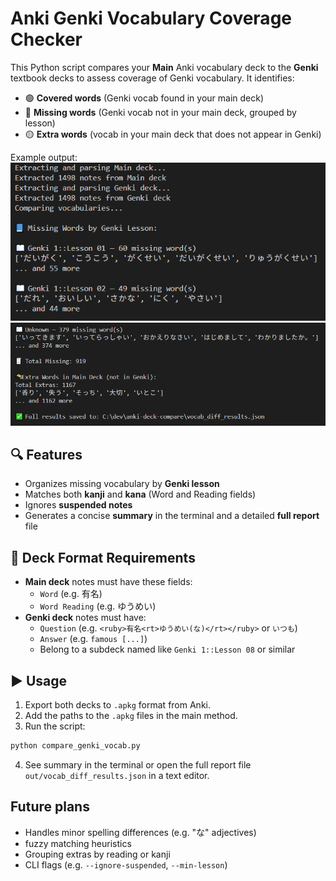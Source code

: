 # Anki Genki Vocabulary Coverage Checker

This Python script compares your **Main** Anki vocabulary deck to the **Genki** textbook decks to assess coverage of Genki vocabulary. It identifies:

- 🟢 **Covered words** (Genki vocab found in your main deck)
- 🔴 **Missing words** (Genki vocab not in your main deck, grouped by lesson)
- 🟡 **Extra words** (vocab in your main deck that does not appear in Genki)

Example output:
![Console output](./docs/example_output_01.PNG)
![Console output](./docs/example_output_02.PNG)

## 🔍 Features

- Organizes missing vocabulary by **Genki lesson**
- Matches both **kanji** and **kana** (Word and Reading fields)
- Ignores **suspended notes**
- Generates a concise **summary** in the terminal and a detailed **full report** file

## 📂 Deck Format Requirements

- **Main deck** notes must have these fields:
  - `Word` (e.g. 有名)
  - `Word Reading` (e.g. ゆうめい)
- **Genki deck** notes must have:
  - `Question` (e.g. `<ruby>有名<rt>ゆうめい(な)</rt></ruby>` or `いつも`)
  - `Answer` (e.g. `famous [...]`)
  - Belong to a subdeck named like `Genki 1::Lesson 08` or similar

## ▶️ Usage

1. Export both decks to `.apkg` format from Anki.
2. Add the paths to the `.apkg` files in the main method.
3. Run the script:

```bash
python compare_genki_vocab.py
```

4. See summary in the terminal or open the full report file `out/vocab_diff_results.json` in a text editor.

## Future plans

- Handles minor spelling differences (e.g. "な" adjectives)
- fuzzy matching heuristics
- Grouping extras by reading or kanji
- CLI flags (e.g. `--ignore-suspended`, `--min-lesson`)
